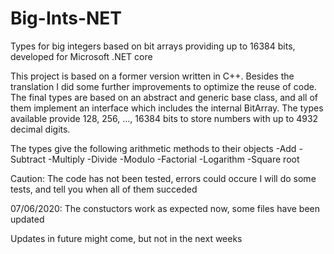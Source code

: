 # Big-Ints-NET
Types for big integers based on bit arrays providing up to 16384 bits, developed for Microsoft .NET core

This project is based on a former version written in C++. Besides the translation I did some further improvements to optimize the reuse of
code. The final types are based on an abstract and generic base class, and all of them implement an interface which includes the internal
BitArray. The types available provide 128, 256, ..., 16384 bits to store numbers with up to 4932 decimal digits.

The types give the following arithmetic methods to their objects
-Add
-Subtract
-Multiply
-Divide
-Modulo
-Factorial
-Logarithm
-Square root

Caution:
The code has not been tested, errors could occure
I will do some tests, and tell you when all of them succeded

07/06/2020:
The constuctors work as expected now, some files have been updated

Updates in future might come, but not in the next weeks
